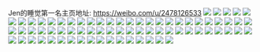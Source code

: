 Jen的睡觉第一名主页地址: https://weibo.com/u/2478126533 
![](https://wx4.sinaimg.cn/mw2000/93b535c5gy1h94rtwv4byj21o0280kex.jpg) 
![](https://wx4.sinaimg.cn/mw2000/93b535c5gy1h94ru1m8v8j21o0280x5h.jpg) 
![](https://wx4.sinaimg.cn/mw2000/93b535c5gy1h93m0lnbkgj20yi156n7t.jpg) 
![](https://wx4.sinaimg.cn/mw2000/93b535c5gy1h93m0n9d37j20xr0mngs9.jpg) 
![](https://wx4.sinaimg.cn/mw2000/93b535c5gy1h93m0p2owyj20yi0v5wna.jpg) 
![](https://wx4.sinaimg.cn/mw2000/93b535c5gy1h93m0rzd1vj20yi0yuk0s.jpg) 
![](https://wx4.sinaimg.cn/mw2000/93b535c5gy1h93m0tp4ecj20yi0g5wj7.jpg) 
![](https://wx4.sinaimg.cn/mw2000/93b535c5ly1h8618dp5ahj21o0280npd.jpg) 
![](https://wx4.sinaimg.cn/mw2000/93b535c5ly1h81b4sc806j213o0u00zq.jpg) 
![](https://wx4.sinaimg.cn/mw2000/93b535c5ly1h81b40hk86j217z0u04df.jpg) 
![](https://wx4.sinaimg.cn/mw2000/93b535c5ly1h81b4slve2j20gw0min09.jpg) 
![](https://wx4.sinaimg.cn/mw2000/93b535c5ly1h81b4ma2btj20u014046b.jpg) 
![](https://wx4.sinaimg.cn/mw2000/93b535c5ly1h7rqpxywqnj20ku0rswl5.jpg) 
![](https://wx4.sinaimg.cn/mw2000/93b535c5ly1h7rqpyhrjsj20ku0rsq9s.jpg) 
![](https://wx4.sinaimg.cn/mw2000/93b535c5ly1h7nnr67ihbj20u01hc77y.jpg) 
![](https://wx4.sinaimg.cn/mw2000/93b535c5ly1h7nnr78i57j20u01hcjuk.jpg) 
![](https://wx4.sinaimg.cn/mw2000/93b535c5ly1h7nnr6uonpj20k00zkadn.jpg) 
![](https://wx4.sinaimg.cn/mw2000/93b535c5ly1h7nnr7r7faj20u01hcn33.jpg) 
![](https://wx4.sinaimg.cn/mw2000/93b535c5ly1h7kaxydmobj21o0280b2a.jpg) 
![](https://wx4.sinaimg.cn/mw2000/93b535c5ly1h7kay1klwvj22c02c0b29.jpg) 
![](https://wx4.sinaimg.cn/mw2000/93b535c5ly1h7kay0nid8j21o0280hdt.jpg) 
![](https://wx4.sinaimg.cn/mw2000/93b535c5ly1h7fjqo1trbj22yo1o0b29.jpg) 
![](https://wx4.sinaimg.cn/mw2000/93b535c5ly1h7akp0jmr5j20u013y79s.jpg) 
![](https://wx4.sinaimg.cn/mw2000/93b535c5ly1h7akp08jklj20u013yte9.jpg) 
![](https://wx4.sinaimg.cn/mw2000/93b535c5ly1h7akqo8iklj20f00qo0un.jpg) 
![](https://wx4.sinaimg.cn/mw2000/93b535c5ly1h7akqolfavj20f00qojt9.jpg) 
![](https://wx4.sinaimg.cn/mw2000/93b535c5ly1h7akqny2pjj20u01hcwkw.jpg) 
![](https://wx4.sinaimg.cn/mw2000/93b535c5ly1h73upsgsfgj20k00j5ju5.jpg) 
![](https://wx4.sinaimg.cn/mw2000/93b535c5ly1h73upszbkej20yi0sy0t5.jpg) 
![](https://wx4.sinaimg.cn/mw2000/93b535c5ly1h6ze208gqqj20u01hc0xc.jpg) 
![](https://wx4.sinaimg.cn/mw2000/93b535c5ly1h6ze2xvo6ej20u00u0jxe.jpg) 
![](https://wx4.sinaimg.cn/mw2000/93b535c5ly1h6ze63qdm5j20u00u0dl2.jpg) 
![](https://wx4.sinaimg.cn/mw2000/93b535c5ly1h6ze21neloj20u00u0dmx.jpg) 
![](https://wx4.sinaimg.cn/mw2000/93b535c5ly1h6wttjrsu3j20u0140n5q.jpg) 
![](https://wx4.sinaimg.cn/mw2000/93b535c5ly1h6wtth26k9j20u0140n67.jpg) 
![](https://wx4.sinaimg.cn/mw2000/93b535c5ly1h6wtwe1w6aj21400u0n01.jpg) 
![](https://wx4.sinaimg.cn/mw2000/93b535c5ly1h6tasc0ggwj20yi0pqgqr.jpg) 
![](https://wx4.sinaimg.cn/mw2000/93b535c5ly1h6tasc9rguj20u0140tgw.jpg) 
![](https://wx4.sinaimg.cn/mw2000/93b535c5ly1h6tasd37j9j20u00wetcd.jpg) 
![](https://wx4.sinaimg.cn/mw2000/93b535c5ly1h6tascr48pj21hc0u0k56.jpg) 
![](https://wx4.sinaimg.cn/mw2000/93b535c5ly1h6q1sk2knxj21o02801kx.jpg) 
![](https://wx4.sinaimg.cn/mw2000/93b535c5ly1h6q1spotshj22c02c0qv5.jpg) 
![](https://wx4.sinaimg.cn/mw2000/93b535c5ly1h6q1so8n20j20si1b9hag.jpg) 
![](https://wx4.sinaimg.cn/mw2000/93b535c5ly1h6q1sm1xovj20pt1aux0k.jpg) 
![](https://wx4.sinaimg.cn/mw2000/93b535c5ly1h6k6hse2gbj20rs0kuwfm.jpg) 
![](https://wx4.sinaimg.cn/mw2000/93b535c5ly1h6k6hs3nenj20u01hcn0z.jpg) 
![](https://wx4.sinaimg.cn/mw2000/93b535c5ly1h6k6hwrjlcj20sm148jws.jpg) 
![](https://wx4.sinaimg.cn/mw2000/93b535c5ly1h6k6lpw2rbj20me0tu3z7.jpg) 
![](https://wx4.sinaimg.cn/mw2000/93b535c5ly1h6k6hrq07dj20yi0fuwf9.jpg) 
![](https://wx4.sinaimg.cn/mw2000/93b535c5ly1h647g9sao9j21o01o07b4.jpg) 
![](https://wx4.sinaimg.cn/mw2000/93b535c5ly1h647g98q18j20jz0dtq3j.jpg) 
![](https://wx4.sinaimg.cn/mw2000/93b535c5ly1h61iyl7ef9j21j02pse81.jpg) 
![](https://wx4.sinaimg.cn/mw2000/93b535c5ly1h5tg1n9z75j21r0340hdu.jpg) 
![](https://wx4.sinaimg.cn/mw2000/93b535c5ly1h5tg1qdyhfj21a01pcqma.jpg) 
![](https://wx4.sinaimg.cn/mw2000/93b535c5ly1h5tg1pfd4sj21qc31vx6p.jpg) 
![](https://wx4.sinaimg.cn/mw2000/93b535c5ly1h5tg1rft4gj23402c07wh.jpg) 
![](https://wx4.sinaimg.cn/mw2000/93b535c5ly1h5q33e40hej22ps1j0ty3.jpg) 
![](https://wx4.sinaimg.cn/mw2000/93b535c5ly1h5j8w7vw0xj22c02c01ky.jpg) 
![](https://wx4.sinaimg.cn/mw2000/93b535c5ly1h5h2aa4e7nj22ku1i47wi.jpg) 
![](https://wx4.sinaimg.cn/mw2000/93b535c5ly1h5h2ab784nj20qd0xrqcs.jpg) 
![](https://wx4.sinaimg.cn/mw2000/93b535c5ly1h5h2acg9b6j21r0340kjl.jpg) 
![](https://wx4.sinaimg.cn/mw2000/93b535c5ly1h5chacz3k0j223p1nzqv5.jpg) 
![](https://wx4.sinaimg.cn/mw2000/93b535c5ly1h5chabi26zj21o0280npe.jpg) 
![](https://wx4.sinaimg.cn/mw2000/93b535c5ly1h5chafz3djj22801o0npd.jpg) 
![](https://wx4.sinaimg.cn/mw2000/93b535c5ly1h5charxjwoj21o0280npd.jpg) 
![](https://wx4.sinaimg.cn/mw2000/93b535c5ly1h56nk8pt0aj21sg1sg4qp.jpg) 
![](https://wx4.sinaimg.cn/mw2000/93b535c5ly1h56nkae8rdj21sg1sg4qp.jpg) 
![](https://wx4.sinaimg.cn/mw2000/93b535c5ly1h56nk9kfb2j21sg1sg7wh.jpg) 
![](https://wx4.sinaimg.cn/mw2000/93b535c5ly1h4zqtx80dnj21o0280hdt.jpg) 
![](https://wx4.sinaimg.cn/mw2000/93b535c5ly1h4zqtzrin9j21o0280hdt.jpg) 
![](https://wx4.sinaimg.cn/mw2000/93b535c5ly1h4zqu2pjzrj21o0280x6p.jpg) 
![](https://wx4.sinaimg.cn/mw2000/93b535c5ly1h4srcuuq54j21o02807wh.jpg) 
